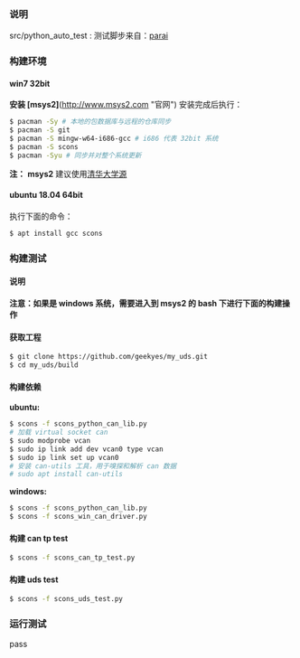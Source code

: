 ### 说明

src/python\_auto\_test : 测试脚步来自：[parai](https://github.com/parai/as "大神的工程")

### 构建环境

#### win7 32bit
**安装 [msys2]**(http://www.msys2.com "官网")
安装完成后执行：
```bash
$ pacman -Sy # 本地的包数据库与远程的仓库同步
$ pacman -S git
$ pacman -S mingw-w64-i686-gcc # i686 代表 32bit 系统
$ pacman -S scons
$ pacman -Syu # 同步并对整个系统更新
```
**注：** **msys2** 建议使用[清华大学源](https://mirrors.tuna.tsinghua.edu.cn/help/msys2/ "msys2镜像使用帮助")

#### ubuntu 18.04 64bit
执行下面的命令：
```bash
$ apt install gcc scons
```

### 构建测试

#### 说明
**注意：如果是 windows 系统，需要进入到 msys2 的 bash 下进行下面的构建操作**

#### 获取工程
```bash
$ git clone https://github.com/geekyes/my_uds.git
$ cd my_uds/build
```

#### 构建依赖
**ubuntu:**
```bash
$ scons -f scons_python_can_lib.py
# 加载 virtual socket can
$ sudo modprobe vcan
$ sudo ip link add dev vcan0 type vcan
$ sudo ip link set up vcan0
# 安装 can-utils 工具，用于嗅探和解析 can 数据
# sudo apt install can-utils
```
**windows:**
```bash
$ scons -f scons_python_can_lib.py
$ scons -f scons_win_can_driver.py
```

#### 构建 can tp test
```bash
$ scons -f scons_can_tp_test.py
```

#### 构建 uds test
```bash
$ scons -f scons_uds_test.py
```

### 运行测试

pass

